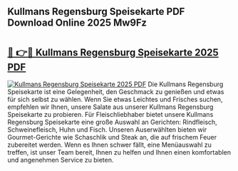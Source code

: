 ## Kullmans Regensburg Speisekarte PDF Download Online 2025 Mw9Fz

# <h2><a href="http://gca444z.nevu.top/?p=Kullmans+Regensburg+Speisekarte">🔗 👉🔴 Kullmans Regensburg Speisekarte 2025 PDF</a></h2>

[![Kullmans Regensburg Speisekarte 2025 PDF](https://i.imgur.com/dBaPXMq.png)](http://gca444z.nevu.top/?p=Kullmans+Regensburg+Speisekarte)
Die Kullmans Regensburg Speisekarte ist eine Gelegenheit, den Geschmack zu genießen und etwas für sich selbst zu wählen. Wenn Sie etwas Leichtes und Frisches suchen, empfehlen wir Ihnen, unsere Salate aus unserer Kullmans Regensburg Speisekarte zu probieren. Für Fleischliebhaber bietet unsere Kullmans Regensburg Speisekarte eine große Auswahl an Gerichten: Rindfleisch, Schweinefleisch, Huhn und Fisch. Unseren Auserwählten bieten wir Gourmet-Gerichte wie Schaschlik und Steak an, die auf frischem Feuer zubereitet werden. Wenn es Ihnen schwer fällt, eine Menüauswahl zu treffen, ist unser Team bereit, Ihnen zu helfen und Ihnen einen komfortablen und angenehmen Service zu bieten.
